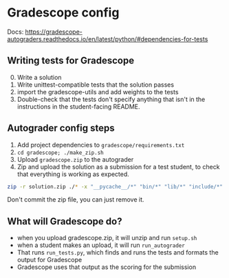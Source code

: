 # Gradescope config

Docs: https://gradescope-autograders.readthedocs.io/en/latest/python/#dependencies-for-tests

## Writing tests for Gradescope

0. Write a solution
1. Write unittest-compatible tests that the solution passes
2. import the gradescope-utils and add weights to the tests
3. Double-check that the tests don't specify anything that isn't in the instructions in the student-facing README.

## Autograder config steps

1. Add project dependencies to `gradescope/requirements.txt`
2. `cd gradescope; ./make_zip.sh`
3. Upload `gradescope.zip` to the autograder
4. Zip and upload the solution as a submission for a test student, to check that everything is working as expected.

```sh
zip -r solution.zip ./* -x "__pycache__/*" "bin/*" "lib/*" "include/*" "gradescope/*" "pyvenv.cfg" "node_modules/*" "package.json" "package-lock.json" "static/*" "venv/*"
```

Don't commit the zip file, you can just remove it.

## What will Gradescope do?

- when you upload gradescope.zip, it will unzip and run `setup.sh`
- when a student makes an upload, it will run `run_autograder`
- That runs `run_tests.py`, which finds and runs the tests and formats the output for Gradescope
- Gradescope uses that output as the scoring for the submission
